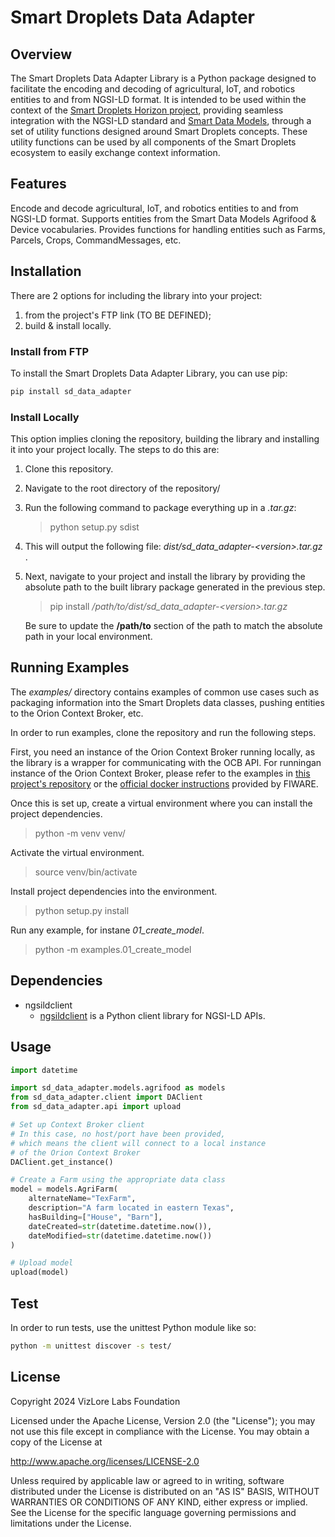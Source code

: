 # Smart Droplets Data Adapter

## Overview

The Smart Droplets Data Adapter Library is a Python package designed to facilitate the encoding and decoding of agricultural, IoT, and robotics entities to and from NGSI-LD format. It is intended to be used within the context of the [Smart Droplets Horizon project](https://smartdroplets.eu/), providing seamless integration with the NGSI-LD standard and [Smart Data Models](https://smartdatamodels.org/), through a set of utility functions designed around Smart Droplets concepts. These utility functions can be used by all components of the Smart Droplets ecosystem to easily exchange context information.

## Features

Encode and decode agricultural, IoT, and robotics entities to and from NGSI-LD format.
Supports entities from the Smart Data Models Agrifood & Device vocabularies.
Provides functions for handling entities such as Farms, Parcels, Crops, CommandMessages, etc.

## Installation

There are 2 options for including the library into your project:

1. from the project's FTP link (TO BE DEFINED);
1. build & install locally.

### Install from FTP

To install the Smart Droplets Data Adapter Library, you can use pip:

```bash
pip install sd_data_adapter
```

### Install Locally

This option implies cloning the repository, building the library and installing it into your project locally. The steps to do this are:

1. Clone this repository.

1. Navigate to the root directory of the repository/

1. Run the following command to package everything up in a _.tar.gz_:
    
    > python setup.py sdist

1. This will output the following file: _dist/sd_data_adapter-\<version\>.tar.gz_ .

1. Next, navigate to your project and install the library by providing the absolute path to the built library package generated in the previous step.

    > pip install _/path/to/dist/sd_data_adapter-\<version\>.tar.gz_

    Be sure to update the __/path/to__ section of the path to match the absolute path in your local environment.

## Running Examples

The _examples/_ directory contains examples of common use cases such as packaging information into the Smart Droplets data classes, pushing entities to the Orion Context Broker, etc.

In order to run examples, clone the repository and run the following steps.

First, you need an instance of the Orion Context Broker running locally, as the library is a wrapper for communicating with the OCB API. For runningan instance of the Orion Context Broker, please refer to the examples in [this project's repository](https://github.com/Smart-Droplets-Project/contextBrokerExamples) or the [official docker instructions](https://hub.docker.com/r/fiware/orion) provided by FIWARE.

Once this is set up, create a virtual environment where you can install the project dependencies.

> python -m venv venv/

Activate the virtual environment.

> source venv/bin/activate

Install project dependencies into the environment.

> python setup.py install

Run any example, for instane _01_create_model_.

> python -m examples.01_create_model

## Dependencies

- ngsildclient
    - [ngsildclient](https://pypi.org/project/ngsildclient/) is a Python client library for NGSI-LD APIs.

## Usage

```py
import datetime

import sd_data_adapter.models.agrifood as models
from sd_data_adapter.client import DAClient
from sd_data_adapter.api import upload

# Set up Context Broker client
# In this case, no host/port have been provided,
# which means the client will connect to a local instance 
# of the Orion Context Broker  
DAClient.get_instance()

# Create a Farm using the appropriate data class
model = models.AgriFarm(
    alternateName="TexFarm",
    description="A farm located in eastern Texas",
    hasBuilding=["House", "Barn"],
    dateCreated=str(datetime.datetime.now()),
    dateModified=str(datetime.datetime.now())
)

# Upload model 
upload(model)
```

## Test

In order to run tests, use the unittest Python module like so:

```bash
python -m unittest discover -s test/
```

## License

Copyright 2024 VizLore Labs Foundation

Licensed under the Apache License, Version 2.0 (the "License");
you may not use this file except in compliance with the License.
You may obtain a copy of the License at

http://www.apache.org/licenses/LICENSE-2.0

Unless required by applicable law or agreed to in writing, software
distributed under the License is distributed on an "AS IS" BASIS,
WITHOUT WARRANTIES OR CONDITIONS OF ANY KIND, either express or implied.
See the License for the specific language governing permissions and
limitations under the License.